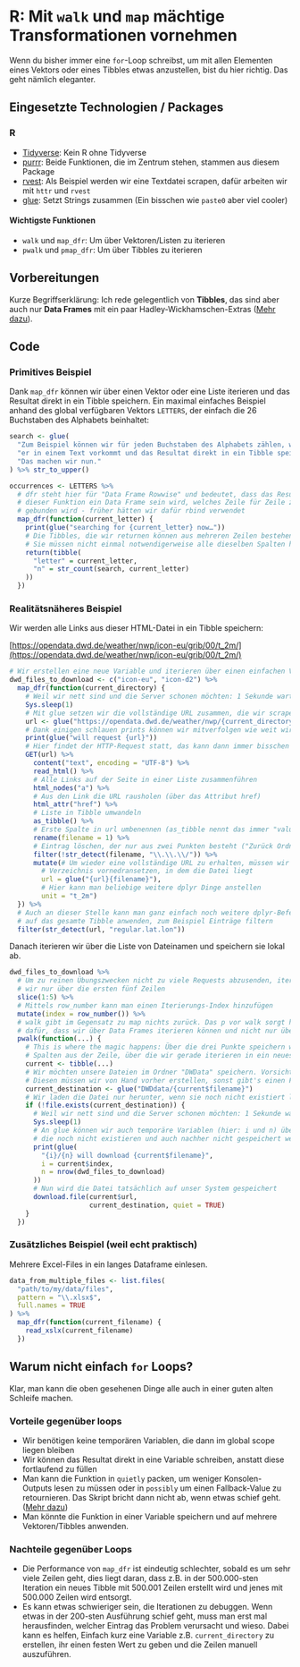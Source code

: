 # R: Mit `walk` und `map` mächtige Transformationen vornehmen

Wenn du bisher immer eine `for`-Loop schreibst, um mit allen Elementen eines Vektors oder eines Tibbles etwas anzustellen, bist du hier richtig. Das geht nämlich eleganter.

## Eingesetzte Technologien / Packages

### R

- [Tidyverse](https://www.tidyverse.org/packages/): Kein R ohne Tidyverse
- [purrr](https://purrr.tidyverse.org/): Beide Funktionen, die im Zentrum stehen, stammen aus diesem Package
- [rvest](https://rvest.tidyverse.org/): Als Beispiel werden wir eine Textdatei scrapen, dafür arbeiten wir mit `httr` und `rvest`
- [glue](https://glue.tidyverse.org/): Setzt Strings zusammen (Ein bisschen wie `paste0` aber viel cooler)

#### Wichtigste Funktionen

- `walk` und `map_dfr`: Um über Vektoren/Listen zu iterieren
- `pwalk` und `pmap_dfr`: Um über Tibbles zu iterieren

## Vorbereitungen

Kurze Begriffserklärung: Ich rede gelegentlich von **Tibbles**, das sind aber auch nur **Data Frames** mit ein paar Hadley-Wickhamschen-Extras ([Mehr dazu](https://tibble.tidyverse.org/)).

## Code

### Primitives Beispiel

Dank `map_dfr` können wir über einen Vektor oder eine Liste iterieren und das Resultat direkt in ein Tibble speichern. Ein maximal einfaches Beispiel anhand des global verfügbaren Vektors `LETTERS`, der einfach die 26 Buchstaben des Alphabets beinhaltet:

```r
search <- glue(
  "Zum Beispiel können wir für jeden Buchstaben des Alphabets zählen, wie oft ",
  "er in einem Text vorkommt und das Resultat direkt in ein Tibble speichern. ",
  "Das machen wir nun."
) %>% str_to_upper()

occurrences <- LETTERS %>%
  # dfr steht hier für "Data Frame Rowwise" und bedeutet, dass das Resultat
  # dieser Funktion ein Data Frame sein wird, welches Zeile für Zeile zusammen-
  # gebunden wird - früher hätten wir dafür rbind verwendet
  map_dfr(function(current_letter) {
    print(glue("searching for {current_letter} now…"))
    # Die Tibbles, die wir returnen können aus mehreren Zeilen bestehen
    # Sie müssen nicht einmal notwendigerweise alle dieselben Spalten haben
    return(tibble(
      "letter" = current_letter,
      "n" = str_count(search, current_letter)
    ))
  })
```

### Realitätsnäheres Beispiel

Wir werden alle Links aus dieser HTML-Datei in ein Tibble speichern:

[https://opendata.dwd.de/weather/nwp/icon-eu/grib/00/t_2m/](https://opendata.dwd.de/weather/nwp/icon-eu/grib/00/t_2m/)

```r
# Wir erstellen eine neue Variable und iterieren über einen einfachen Vektor
dwd_files_to_download <- c("icon-eu", "icon-d2") %>%
  map_dfr(function(current_directory) {
    # Weil wir nett sind und die Server schonen möchten: 1 Sekunde warten
    Sys.sleep(1)
    # Mit glue setzen wir die vollständige URL zusammen, die wir scrapen möchten
    url <- glue("https://opendata.dwd.de/weather/nwp/{current_directory}/grib/00/t_2m/")
    # Dank einigen schlauen prints können wir mitverfolgen wie weit wir sind
    print(glue("will request {url}"))
    # Hier findet der HTTP-Request statt, das kann dann immer bisschen dauern
    GET(url) %>%
      content("text", encoding = "UTF-8") %>%
      read_html() %>%
      # Alle Links auf der Seite in einer Liste zusammenführen
      html_nodes("a") %>%
      # Aus den Link die URL rausholen (über das Attribut href)
      html_attr("href") %>%
      # Liste in Tibble umwandeln
      as_tibble() %>%
      # Erste Spalte in url umbenennen (as_tibble nennt das immer "value")
      rename(filename = 1) %>%
      # Eintrag löschen, der nur aus zwei Punkten besteht ("Zurück Ordner")
      filter(!str_detect(filename, "\\.\\.\\/")) %>%
      mutate(# Um wieder eine vollständige URL zu erhalten, müssen wir noch das
        # Verzeichnis vornedransetzen, in dem die Datei liegt
        url = glue("{url}{filename}"),
        # Hier kann man beliebige weitere dplyr Dinge anstellen
        unit = "t_2m")
  }) %>%
  # Auch an dieser Stelle kann man ganz einfach noch weitere dplyr-Befehle
  # auf das gesamte Tibble anwenden, zum Beispiel Einträge filtern
  filter(str_detect(url, "regular.lat.lon"))
```

Danach iterieren wir über die Liste von Dateinamen und speichern sie lokal ab.

```r
dwd_files_to_download %>%
  # Um zu reinen Übungszwecken nicht zu viele Requests abzusenden, iterieren
  # wir nur über die ersten fünf Zeilen
  slice(1:5) %>%
  # Mittels row_number kann man einen Iterierungs-Index hinzufügen
  mutate(index = row_number()) %>%
  # walk gibt im Gegensatz zu map nichts zurück. Das p vor walk sorgt hier
  # dafür, dass wir über Data Frames iterieren können und nicht nur über Listen
  pwalk(function(...) {
    # This is where the magic happens: Über die drei Punkte speichern wir alle
    # Spalten aus der Zeile, über die wir gerade iterieren in ein neues Tibble
    current <- tibble(...)
    # Wir möchten unsere Dateien im Ordner "DWData" speichern. Vorsicht:
    # Diesen müssen wir von Hand vorher erstellen, sonst gibt's einen Fehler
    current_destination <- glue("DWDdata/{current$filename}")
    # Wir laden die Datei nur herunter, wenn sie noch nicht existiert lokal
    if (!file.exists(current_destination)) {
      # Weil wir nett sind und die Server schonen möchten: 1 Sekunde warten
      Sys.sleep(1)
      # An glue können wir auch temporäre Variablen (hier: i und n) übergeben,
      # die noch nicht existieren und auch nachher nicht gespeichert werden
      print(glue(
        "{i}/{n} will download {current$filename}",
        i = current$index,
        n = nrow(dwd_files_to_download)
      ))
      # Nun wird die Datei tatsächlich auf unser System gespeichert
      download.file(current$url,
                    current_destination, quiet = TRUE)
    }
  })
```

### Zusätzliches Beispiel (weil echt praktisch)

Mehrere Excel-Files in ein langes Dataframe einlesen.

```r
data_from_multiple_files <- list.files(
  "path/to/my/data/files",
  pattern = "\\.xlsx$",
  full.names = TRUE
) %>%
  map_dfr(function(current_filename) {
    read_xslx(current_filename)
  })
```

## Warum nicht einfach `for` Loops?

Klar, man kann die oben gesehenen Dinge alle auch in einer guten alten Schleife machen.

### Vorteile gegenüber loops

- Wir benötigen keine temporären Variablen, die dann im global scope liegen bleiben
- Wir können das Resultat direkt in eine Variable schreiben, anstatt diese fortlaufend zu füllen
- Man kann die Funktion in `quietly` packen, um weniger Konsolen-Outputs lesen zu müssen oder in `possibly` um einen Fallback-Value zu retournieren. Das Skript bricht dann nicht ab, wenn etwas schief geht. ([Mehr dazu](https://purrr.tidyverse.org/reference/safely.html))
- Man könnte die Funktion in einer Variable speichern und auf mehrere Vektoren/Tibbles anwenden.

### Nachteile gegenüber Loops

- Die Performance von `map_dfr` ist eindeutig schlechter, sobald es um sehr viele Zeilen geht, dies liegt daran, dass z.B. in der 500.000-sten Iteration ein neues Tibble mit 500.001 Zeilen erstellt wird und jenes mit 500.000 Zeilen wird entsorgt.
- Es kann etwas schwieriger sein, die Iterationen zu debuggen. Wenn etwas in der 200-sten Ausführung schief geht, muss man erst mal herausfinden, welcher Eintrag das Problem verursacht und wieso. Dabei kann es helfen, Einfach kurz eine Variable z.B. `current_directory` zu erstellen, ihr einen festen Wert zu geben und die Zeilen manuell auszuführen.
